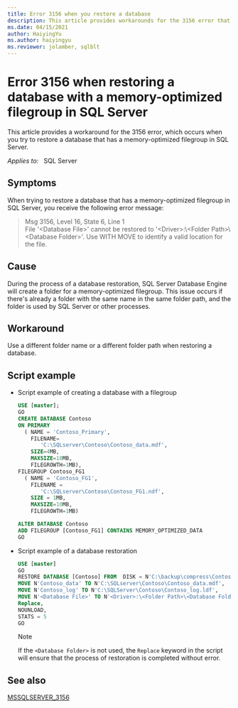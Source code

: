```yaml
---
title: Error 3156 when you restore a database
description: This article provides workarounds for the 3156 error that occurs when you restore a database with a memory-optimized filegroup in SQL Server.
ms.date: 04/15/2021
author: HaiyingYu
ms.author: haiyingyu
ms.reviewer: jolamber, sqlblt
---
```

# Error 3156 when restoring a database with a memory-optimized filegroup in SQL Server

This article provides a workaround for the 3156 error, which occurs when you try to restore a database that has a memory-optimized filegroup in SQL Server.

_Applies to:_ &nbsp; SQL Server  

## Symptoms

When trying to restore a database that has a memory-optimized filegroup in SQL Server, you receive the following error message:

> Msg 3156, Level 16, State 6, Line 1  
File '\<Database File>' cannot be restored to '\<Driver>:\\\<Folder Path>\\\<Database Folder>'. Use WITH MOVE to identify a valid location for the file.

## Cause

During the process of a database restoration, SQL Server Database Engine will create a folder for a memory-optimized filegroup. This issue occurs if there's already a folder with the same name in the same folder path, and the folder is used by SQL Server or other processes.

## Workaround

Use a different folder name or a different folder path when restoring a database.

## Script example

- Script example of creating a database with a filegroup

    ```sql
    USE [master];
    GO
    CREATE DATABASE Contoso
    ON PRIMARY
      ( NAME = 'Contoso_Primary',
        FILENAME=
           'C:\SQLserver\Contoso\Contoso_data.mdf',
        SIZE=4MB,
        MAXSIZE=10MB,
        FILEGROWTH=1MB),
    FILEGROUP Contoso_FG1
      ( NAME = 'Contoso_FG1',
        FILENAME =
           'C:\SQLserver\Contoso\Contoso_FG1.ndf',
        SIZE = 1MB,
        MAXSIZE=10MB,
        FILEGROWTH=1MB)

    ALTER DATABASE Contoso 
    ADD FILEGROUP [Contoso_FG1] CONTAINS MEMORY_OPTIMIZED_DATA 
    GO
    ```

- Script example of a database restoration

    ```sql
    USE [master]
    GO
    RESTORE DATABASE [Contoso] FROM  DISK = N'C:\backup\compress\Contoso\Contoso.bak' WITH FILE = 1,
    MOVE N'Contoso_data' TO N'C:\SQLserver\Contoso\Contoso_data.mdf',
    MOVE N'Contoso_log' TO N'C:\SQLServer\Contoso\Contoso_log.ldf',
    MOVE N'<Database File>' TO N'<Driver>:\<Folder Path>\<Database Folder>',
    Replace,
    NOUNLOAD, 
    STATS = 5
    GO
    ```

    > [!NOTE]
    > If the `<Database Folder>` is not used, the `Replace` keyword in the script will ensure that the process of restoration is completed without error.

## See also

[MSSQLSERVER_3156](/sql/relational-databases/errors-events/mssqlserver-3156-database-engine-error)
